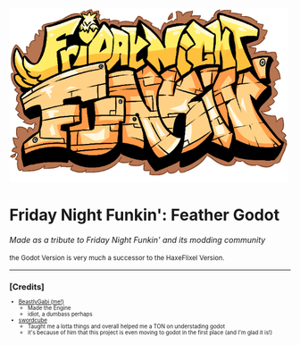 <img src=".github/readme/logo.png" width=500 alignment="left" />

# Friday Night Funkin': Feather Godot
<em> Made as a tribute to Friday Night Funkin' and its modding community </em>

<small>the Godot Version is very much a successor to the HaxeFlixel Version.<small>

-------------------------------------
## [Credits]

* [BeastlyGabi (me!)](https://twitter.com/BeastlyGabi)
    * Made the Engine
    * idiot, a dumbass perhaps
* [swordcube](https://twitter.com/swordcube)
    * Taught me a lotta things and overall helped me a TON on understading godot
    * it's because of him that this project is even moving to godot in the first place (and I'm glad it is!)